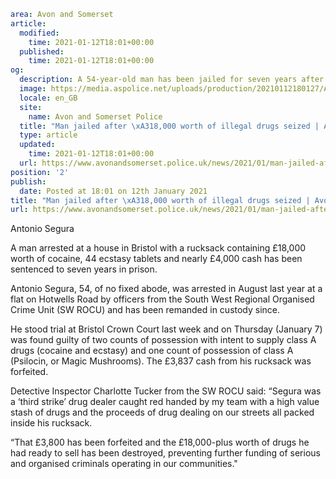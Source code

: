 ```yaml
area: Avon and Somerset
article:
  modified:
    time: 2021-01-12T18:01+00:00
  published:
    time: 2021-01-12T18:01+00:00
og:
  description: A 54-year-old man has been jailed for seven years after being arrested at a house in Bristol with &pound;18k worth of illegal drugs.
  image: https://media.aspolice.net/uploads/production/20210112180127/Antonio-SEGURA.jpg
  locale: en_GB
  site:
    name: Avon and Somerset Police
  title: "Man jailed after \xA318,000 worth of illegal drugs seized | Avon and Somerset Police"
  type: article
  updated:
    time: 2021-01-12T18:01+00:00
  url: https://www.avonandsomerset.police.uk/news/2021/01/man-jailed-after-18000-worth-of-illegal-drugs-seized/
position: '2'
publish:
  date: Posted at 18:01 on 12th January 2021
title: "Man jailed after \xA318,000 worth of illegal drugs seized | Avon and Somerset Police"
url: https://www.avonandsomerset.police.uk/news/2021/01/man-jailed-after-18000-worth-of-illegal-drugs-seized/
```

Antonio Segura

A man arrested at a house in Bristol with a rucksack containing £18,000 worth of cocaine, 44 ecstasy tablets and nearly £4,000 cash has been sentenced to seven years in prison.

Antonio Segura, 54, of no fixed abode, was arrested in August last year at a flat on Hotwells Road by officers from the South West Regional Organised Crime Unit (SW ROCU) and has been remanded in custody since.

He stood trial at Bristol Crown Court last week and on Thursday (January 7) was found guilty of two counts of possession with intent to supply class A drugs (cocaine and ecstasy) and one count of possession of class A (Psilocin, or Magic Mushrooms). The £3,837 cash from his rucksack was forfeited.

Detective Inspector Charlotte Tucker from the SW ROCU said: “Segura was a ‘third strike’ drug dealer caught red handed by my team with a high value stash of drugs and the proceeds of drug dealing on our streets all packed inside his rucksack.

“That £3,800 has been forfeited and the £18,000-plus worth of drugs he had ready to sell has been destroyed, preventing further funding of serious and organised criminals operating in our communities."
